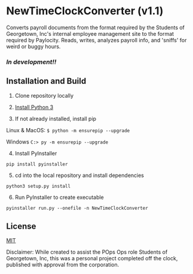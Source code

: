 # NewTimeClockConverter (v1.1)

Converts payroll documents from the format required by the Students of Georgetown, Inc's internal employee management site to the format required by Paylocity. Reads, writes, analyzes payroll info, and 'sniffs' for weird or buggy hours.

### _In development!!_

## Installation and Build

1. Clone repository locally

2. [Install Python 3](https://www.python.org/downloads/)

3. If not already installed, install pip

Linux & MacOS: ```$ python -m ensurepip --upgrade```

Windows ```C:> py -m ensurepip --upgrade```

4. Install PyInstaller

```pip install pyinstaller```

5. cd into the local repository and install dependencies

```python3 setup.py install```

6. Run PyInstaller to create executable

```pyinstaller run.py --onefile -n NewTimeClockConverter ```



## License
[MIT](https://choosealicense.com/licenses/mit/)

Disclaimer: While created to assist the POps Ops role Students of Georgetown, Inc, this was a personal project completed off the clock, published with approval from the corporation.

